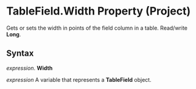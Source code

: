 
# TableField.Width Property (Project)

Gets or sets the width in points of the field column in a table. Read/write  **Long**.


## Syntax

 _expression_. **Width**

 _expression_ A variable that represents a **TableField** object.

